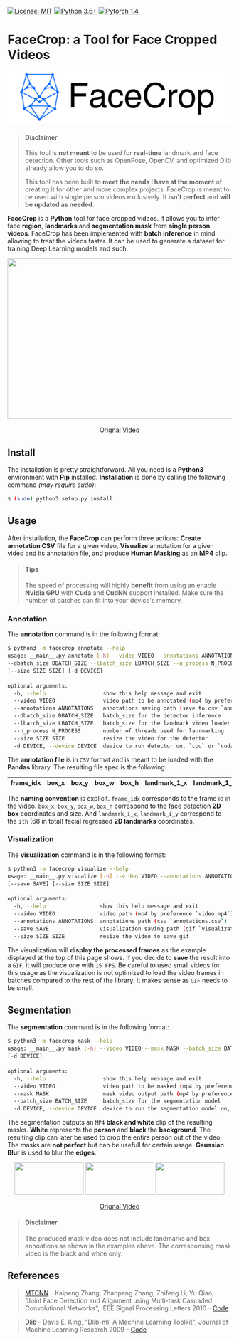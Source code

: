 [![License: MIT](https://img.shields.io/badge/License-MIT-yellow.svg)](https://github.com/yliess86/FaceCrop/blob/master/LICENSE)
[![Python 3.6+](https://img.shields.io/badge/python-3.6+-blue.svg)](https://www.python.org/downloads/release/python-360/)
[![Pytorch 1.4](https://img.shields.io/badge/pytorch-1.4.0-blue.svg)](https://pytorch.org/)

# FaceCrop: a Tool for Face Cropped Videos

![Logo](logo.png)

> #### Disclaimer
>
> This tool is **not meant** to be used for **real-time** landmark and face detection. Other tools such as OpenPose, OpenCV, and optimized Dlib already allow you to do so.
>
> This tool has been built to **meet the needs I have at the moment** of creating it for other and more complex projects. FaceCrop is meant to be used with single person videos exclusively. It **isn't perfect** and **will be updated as needed**.

**FaceCrop** is a **Python** tool for face cropped videos. It allows you to infer face **region**, **landmarks** and **segmentation mask** from **single person videos**. FaceCrop has been implemented with **batch inference** in mind allowing to treat the videos faster. It can be used to generate a dataset for training Deep Learning models and such.

<p align="center">
  <img width="640" height="360" src="joma.gif"></img>
</p>
<p align="center">
    <a href="https://www.youtube.com/watch?v=uxRf7KS3abo">
        Orignal Video
    </a>
</p>

## Install

The installation is pretty straightforward. All you need is a **Python3** environment with **Pip** installed. **Installation** is done by calling the following command *(may require sudo)*:

```bash
$ (sudo) python3 setup.py install
```

## Usage

After installation, the **FaceCrop** can perform three actions: **Create annotation CSV** file for a given video, **Visualize** annotation for a given video and its annotation file, and produce **Human Masking** as an **MP4** clip.

> #### Tips
>
> The speed of processing will highly **benefit** from using an enable **Nvidia GPU** with **Cuda** and **CudNN** support installed. Make sure the number of batches can fit into your device's memory.

### Annotation

The **annotation** command is in the following format:

```bash
$ python3 -m facecrop annotate --help
usage: __main__.py annotate [-h] --video VIDEO --annotations ANNOTATIONS
--dbatch_size DBATCH_SIZE --lbatch_size LBATCH_SIZE --n_process N_PROCESS
[--size SIZE SIZE] [-d DEVICE]

optional arguments:
  -h, --help                  show this help message and exit
  --video VIDEO               video path to be annotated (mp4 by preference `video.mp4`)
  --annotations ANNOTATIONS   annotations saving path (save to csv `annotations.csv`)
  --dbatch_size DBATCH_SIZE   batch_size for the detector inference
  --lbatch_size LBATCH_SIZE   batch_size for the landmark video loader
  --n_process N_PROCESS       number of threads used for lanrmarking
  --size SIZE SIZE            resize the video for the detector
  -d DEVICE, --device DEVICE  device to run detector on, `cpu` or `cuda`
```

The **annotation file** is in `CSV` format and is meant to be loaded with the **Pandas** library. The resulting file spec is the following:

|frame_idx|box_x|box_y|box_w|box_h|landmark_1_x|landmark_1_y|...|landmark_68_x|landmark_68_y|
|--------:|----:|----:|----:|----:|-----------:|-----------:|:-:|------------:|------------:|

The **naming convention** is explicit. `frame_idx` corresponds to the frame id in the video. `box_x`, `box_y`, `box_w`, `box_h` correspond to the face detection **2D box** coordinates and size. And `landmark_i_x`, `landmark_i_y` correspond to the `ith` (68 in total) facial regressed **2D landmarks** coordinates.

### Visualization

The **visualization** command is in the following format:

```bash
$ python3 -m facecrop visualize --help
usage: __main__.py visualize [-h] --video VIDEO --annotations ANNOTATIONS
[--save SAVE] [--size SIZE SIZE]

optional arguments:
  -h, --help                 show this help message and exit
  --video VIDEO              video path (mp4 by preference `video.mp4`)
  --annotations ANNOTATIONS  annotations path (csv `annotations.csv`)
  --save SAVE                visualization saving path (gif `visualization.gif`)
  --size SIZE SIZE           resize the video to save gif
```

The visualization will **display the processed frames** as the example displayed at the top of this page shows. If you decide to **save** the result into a `GIF`, it will produce one with `15 FPS`. Be careful to used small videos for this usage as the visualization is not optimized to load the video frames in batches compared to the rest of the library. It makes sense as `GIF` needs to be small.

## Segmentation

The **segmentation** command is in the following format:
```bash
$ python3 -m facecrop mask --help
usage: __main__.py mask [-h] --video VIDEO --mask MASK --batch_size BATCH_SIZE
[-d DEVICE]

optional arguments:
  -h, --help                  show this help message and exit
  --video VIDEO               video path to be masked (mp4 by preference `video.mp4`)
  --mask MASK                 mask video output path (mp4 by preference `mask.mp4`)
  --batch_size BATCH_SIZE     batch_size for the segmentation model
  -d DEVICE, --device DEVICE  device to run the segmentation model on, `cpu` or `cuda`
```

The segmentation outputs an `MP4` **black and white** clip of the resulting masks. **White** represents the **person** and **black** the **background**. The resulting clip can later be used to crop the entire person out of the video. The masks are **not perfect** but can be usefull for certain usage. **Gaussian Blur** is used to blur the **edges**.

<p align="center">
  <img width="155" height="72.5" src="joma.gif"></img>
  <img width="155" height="72.5" src="maskedjoma.gif"></img>
  <img width="155" height="72.5" src="maskjoma.gif"></img>
</p>
<p align="center">
    <a href="https://www.youtube.com/watch?v=uxRf7KS3abo">
        Orignal Video
    </a>
</p>

> #### Disclaimer
>
> The produced mask video does not include landmarks and box annoations as shown in the examples above. The corresponsing mask video is the black and white only.

## References

> [MTCNN](https://arxiv.org/abs/1604.02878) - Kaipeng Zhang, Zhanpeng Zhang, Zhifeng Li, Yu Qiao, "Joint Face Detection and Alignment using Multi-task Cascaded Convolutional Networks", IEEE Signal Processing Letters 2016 - [Code](https://github.com/timesler/facenet-pytorch)

> [Dlib](http://dlib.net/) - Davis E. King, "Dlib-ml: A Machine Learning Toolkit", Journal of Machine Learning Research 2009 - [Code](https://github.com/davisking/dlib)
